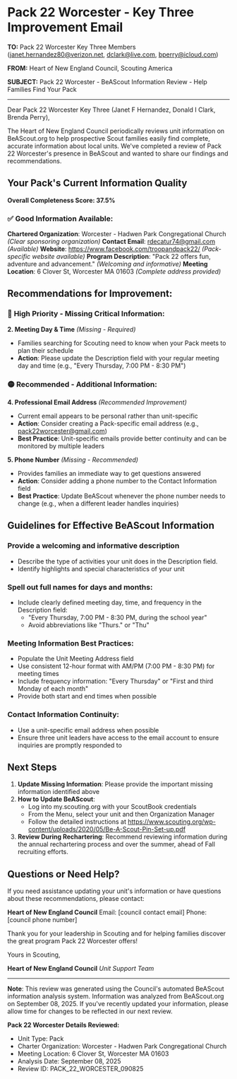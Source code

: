 # Pack 22 Worcester - Key Three Improvement Email

**TO:** Pack 22 Worcester Key Three Members (janet.hernandez80@verizon.net, dclark@live.com, bperry@icloud.com)

**FROM:** Heart of New England Council, Scouting America

**SUBJECT:** Pack 22 Worcester - BeAScout Information Review - Help Families Find Your Pack

---

Dear Pack 22 Worcester Key Three (Janet F Hernandez, Donald I Clark, Brenda Perry),

The Heart of New England Council periodically reviews unit information on BeAScout.org to help prospective Scout families easily find complete, accurate information about local units. We've completed a review of Pack 22 Worcester's presence in BeAScout and wanted to share our findings and recommendations.

## Your Pack's Current Information Quality

**Overall Completeness Score: 37.5%**

### ✅ **Good Information Available:**
**Chartered Organization**: Worcester - Hadwen Park Congregational Church *(Clear sponsoring organization)*
**Contact Email**: rdecatur74@gmail.com *(Available)*
**Website**: https://www.facebook.com/troopandpack22/ *(Pack-specific website available)*
**Program Description**: "Pack 22 offers fun, adventure and advancement." *(Welcoming and informative)*
**Meeting Location**: 6 Clover St, Worcester MA 01603 *(Complete address provided)*

## Recommendations for Improvement:

### 🔴 **High Priority - Missing Critical Information:**

**2. Meeting Day & Time** *(Missing - Required)*
- Families searching for Scouting need to know when your Pack meets to plan their schedule
- **Action**: Please update the Description field with your regular meeting day and time (e.g., "Every Thursday, 7:00 PM - 8:30 PM")

### 🟡 **Recommended - Additional Information:**

**4. Professional Email Address** *(Recommended Improvement)*
- Current email appears to be personal rather than unit-specific
- **Action**: Consider creating a Pack-specific email address (e.g., pack22worcester@gmail.com)
- **Best Practice**: Unit-specific emails provide better continuity and can be monitored by multiple leaders

**5. Phone Number** *(Missing - Recommended)*
- Provides families an immediate way to get questions answered
- **Action**: Consider adding a phone number to the Contact Information field
- **Best Practice**: Update BeAScout whenever the phone number needs to change (e.g., when a different leader handles inquiries)

## Guidelines for Effective BeAScout Information

### **Provide a welcoming and informative description**
- Describe the type of activities your unit does in the Description field.
- Identify highlights and special characteristics of your unit

### **Spell out full names for days and months:**
- Include clearly defined meeting day, time, and frequency in the Description field:
  - "Every Thursday, 7:00 PM - 8:30 PM, during the school year"
  - Avoid abbreviations like "Thurs." or "Thu"

### **Meeting Information Best Practices:**
- Populate the Unit Meeting Address field
- Use consistent 12-hour format with AM/PM (7:00 PM - 8:30 PM) for meeting times
- Include frequency information: "Every Thursday" or "First and third Monday of each month"
- Provide both start and end times when possible

### **Contact Information Continuity:**
- Use a unit-specific email address when possible
- Ensure three unit leaders have access to the email account to ensure inquiries are promptly responded to

## Next Steps

1. **Update Missing Information**: Please provide the important missing information identified above
2. **How to Update BeAScout**: 
   - Log into my.scouting.org with your ScoutBook credentials
   - From the Menu, select your unit and then Organization Manager
   - Follow the detailed instructions at
     https://www.scouting.org/wp-content/uploads/2020/05/Be-A-Scout-Pin-Set-up.pdf
3. **Review During Rechartering**: Recommend reviewing information during the annual rechartering process and over the summer, ahead of Fall recruiting efforts.

## Questions or Need Help?

If you need assistance updating your unit's information or have questions about these recommendations, please contact:

**Heart of New England Council**
Email: [council contact email]
Phone: [council phone number]

Thank you for your leadership in Scouting and for helping families discover the great program Pack 22 Worcester offers!

Yours in Scouting,

**Heart of New England Council**
*Unit Support Team*

---

**Note**: This review was generated using the Council's automated BeAScout information analysis system. Information was analyzed from BeAScout.org on September 08, 2025. If you've recently updated your information, please allow time for changes to be reflected in our next review.

**Pack 22 Worcester Details Reviewed:**
- Unit Type: Pack
- Charter Organization: Worcester - Hadwen Park Congregational Church
- Meeting Location: 6 Clover St, Worcester MA 01603
- Analysis Date: September 08, 2025
- Review ID: PACK_22_WORCESTER_090825